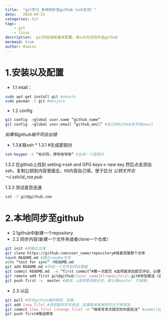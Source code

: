 ```yaml
---
title:  "git学习_本地同步至github（ssh方式）"
date:   2020-09-23
categories: Git 
tags: 
    - git
    - linux
description:  git的安装和基本配置，用ssh方式同步至github
mermaid: true
author: Huaixu
---
```


# 1.安装以及配置
* 1.1 intall：
```bash
sudo apt-get install git #ubuntu
sudo pacman -S git #manjaro
```
* 1.2 config 
```bash
git config  —global user.name “github_name”
git config	—global user.email “github_emil” #自己的GitHub名字和email
```
*如果和github端不同会出错*
* 1.3关联ssh
  		* 1.3.1 #生成密钥对
```bash
ssh-keygen -C “标识符，想写啥写啥“ #生成一个密钥对
```
  1.3.2
  	  在github上找到
  	  setting->ssh and GPG keys-> new key
  	  然后点击添加ssh，复制公钥到内容里面去，titl内容自己填，便于区分
  	  *公钥文件在 ～/.ssh/id_rsa.pub*
  		
 1.3.3
 测试是否连通
 ```bash
 ssh -T git@github.com
 ```
#  2.本地同步至github
 * 2.1github中新建一个repository
* 2.2 同步内容(新建一个文件夹或者clone一个仓库）
```bash
git init #初始化仓库
git clone https://github.com/user_name/repository#或者克隆那个仓库
touch README.md #建立readme文件
echo ”test for sync“ >README.md
git add README.md #添加一个文件到项目里面
git commit README.md  -m “first commit”#第一次提交 m选项是添加提交评论，以便区分
git remote add first git@github:[user_name]/[repository].git#添加推送（远程连接源）
git push first -u  master #推送，u选项是选择分支，默认是master，可省略。
```
* 2.3 以后
```bash
git pull #同步github端的修改，拉取
git add [new_file] #添加新的文件进去，如果是本来有的可以不用添加
git commit [new_file] [change_file] -m “继续写本次提交的内容批注” #commit后面跟新文件和原来存在但修改了的文件
git push first#推送修改
```
